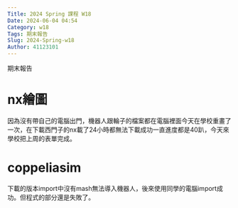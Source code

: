 ```yaml
---
Title: 2024 Spring 課程 W18
Date: 2024-06-04 04:54
Category: w18
Tags: 期末報告
Slug: 2024-Spring-w18
Author: 41123101
---
```


期末報告

<!-- PELICAN_END_SUMMARY -->
# nx繪圖
因為沒有帶自己的電腦出門，機器人跟輪子的檔案都在電腦裡面今天在學校重畫了一次，在下載西門子的nx載了24小時都無法下載成功一直進度都是40趴，今天來學校把上周的表單完成。
# coppeliasim
下載的版本import中沒有mash無法導入機器人，後來使用同學的電腦import成功。但程式的部分還是失敗了。